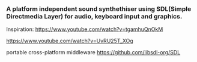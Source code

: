 ### A platform independent sound synthethiser using SDL(Simple Directmedia Layer) for audio, keyboard input and graphics.

Inspiration:
https://www.youtube.com/watch?v=tgamhuQnOkM

https://www.youtube.com/watch?v=UvRU25T_XOg

portable cross-platform middleware
https://github.com/libsdl-org/SDL
